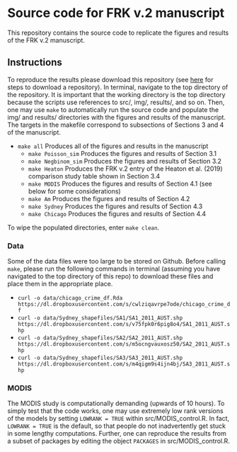 # Source code for FRK v.2 manuscript

This repository contains the source code to replicate the figures and results of the FRK v.2 manuscript. 

## Instructions

To reproduce the results please download this repository (see [here](https://superuser.com/a/1309684) for steps to download a repository). In terminal, navigate to the top directory of the repository. It is important that the working directory is the top directory because the scripts use references to src/, img/, results/, and so on. Then, one may use `make` to automatically run the source code and populate the img/ and results/ directories with the figures and results of the manuscript. The targets in the makefile correspond to subsections of Sections 3 and 4 of the manuscript. 
- `make all`	Produces all of the figures and results in the manuscript
  - `make Poisson_sim` Produces the figures and results of Section 3.1 
  - `make Negbinom_sim` Produces the figures and results of Section 3.2
  - `make Heaton` Produces the FRK v.2 entry of the Heaton et al. (2019) comparison study table shown in Section 3.4
  - `make MODIS` Produces the figures and results of Section 4.1 (see below for some considerations)
  - `make Am` Produces the figures and results of Section 4.2
  - `make Sydney` Produces the figures and results of Section 4.3
  - `make Chicago` Produces the figures and results of Section 4.4
  
To wipe the populated directories, enter `make clean`.

### Data

Some of the data files were too large to be stored on Github. Before calling `make`, please run the following commands in terminal (assuming you have navigated to the top directory of this repo) to download these files and place them in the appropriate place.
- `curl -o data/chicago_crime_df.Rda https://dl.dropboxusercontent.com/s/cwlziqavrpe7ode/chicago_crime_df `
- `curl -o data/Sydney_shapefiles/SA1/SA1_2011_AUST.shp https://dl.dropboxusercontent.com/s/v75fpk0r6pig8o4/SA1_2011_AUST.shp`
- `curl -o data/Sydney_shapefiles/SA2/SA2_2011_AUST.shp https://dl.dropboxusercontent.com/s/m5ocngvauxosz50/SA2_2011_AUST.shp`
- `curl -o data/Sydney_shapefiles/SA3/SA3_2011_AUST.shp https://dl.dropboxusercontent.com/s/m4qigm9s4ijn4bj/SA3_2011_AUST.shp`

### MODIS

The MODIS study is computationally demanding (upwards of 10 hours). To simply test that the code works, one may use extremely low rank versions of the models by setting `LOWRANK = TRUE` within src/MODIS_control.R. In fact, `LOWRANK = TRUE` is the default, so that people do not inadvertently get stuck in some lengthy computations. Further, one can reproduce the results from a subset of packages by editing the object `PACKAGES` in src/MODIS_control.R.
